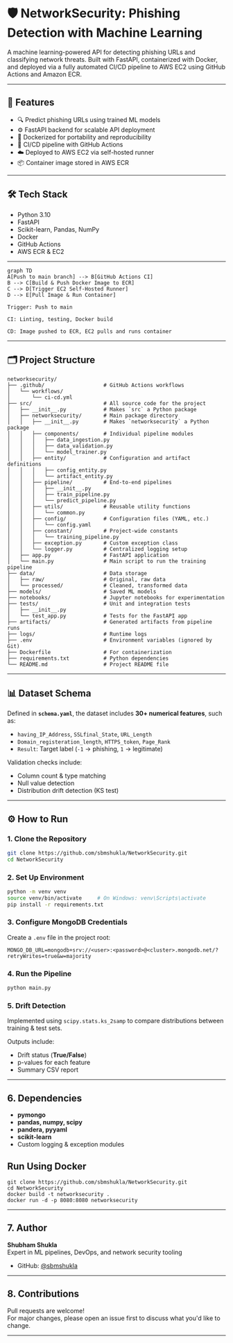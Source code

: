 # 🛡️ NetworkSecurity: Phishing Detection with Machine Learning  

A machine learning-powered API for detecting phishing URLs and classifying network threats. Built with FastAPI, containerized with Docker, and deployed via a fully automated CI/CD pipeline to AWS EC2 using GitHub Actions and Amazon ECR. 

---

## 🚀 Features

- 🔍 Predict phishing URLs using trained ML models
- ⚙️ FastAPI backend for scalable API deployment
- 🐳 Dockerized for portability and reproducibility
- 🔄 CI/CD pipeline with GitHub Actions
- ☁️ Deployed to AWS EC2 via self-hosted runner
- 📦 Container image stored in AWS ECR

---

## 🛠️ Tech Stack

- Python 3.10
- FastAPI
- Scikit-learn, Pandas, NumPy
- Docker
- GitHub Actions
- AWS ECR & EC2

---

```
graph TD
A[Push to main branch] --> B[GitHub Actions CI]
B --> C[Build & Push Docker Image to ECR]
C --> D[Trigger EC2 Self-Hosted Runner]
D --> E[Pull Image & Run Container]

Trigger: Push to main

CI: Linting, testing, Docker build

CD: Image pushed to ECR, EC2 pulls and runs container
```

---

## 🗂️ Project Structure  

```
networksecurity/
├── .github/                   # GitHub Actions workflows
│   └── workflows/
│       └── ci-cd.yml
├── src/                       # All source code for the project
│   ├── __init__.py            # Makes `src` a Python package
│   ├── networksecurity/       # Main package directory
│   │   ├── __init__.py        # Makes `networksecurity` a Python package
│   │   ├── components/        # Individual pipeline modules
│   │   │   ├── data_ingestion.py
│   │   │   ├── data_validation.py
│   │   │   └── model_trainer.py
│   │   ├── entity/            # Configuration and artifact definitions
│   │   │   ├── config_entity.py
│   │   │   └── artifact_entity.py
│   │   ├── pipeline/          # End-to-end pipelines
│   │   │   ├── __init__.py
│   │   │   ├── train_pipeline.py
│   │   │   └── predict_pipeline.py
│   │   ├── utils/             # Reusable utility functions
│   │   │   └── common.py
│   │   ├── config/            # Configuration files (YAML, etc.)
│   │   │   └── config.yaml
│   │   ├── constant/          # Project-wide constants
│   │   │   └── training_pipeline.py
│   │   ├── exception.py       # Custom exception class
│   │   └── logger.py          # Centralized logging setup
│   ├── app.py                 # FastAPI application
│   └── main.py                # Main script to run the training pipeline
├── data/                      # Data storage
│   ├── raw/                   # Original, raw data
│   └── processed/             # Cleaned, transformed data
├── models/                    # Saved ML models
├── notebooks/                 # Jupyter notebooks for experimentation
├── tests/                     # Unit and integration tests
│   ├── __init__.py
│   └── test_app.py            # Tests for the FastAPI app
├── artifacts/                 # Generated artifacts from pipeline runs
├── logs/                      # Runtime logs
├── .env                       # Environment variables (ignored by Git)
├── Dockerfile                 # For containerization
├── requirements.txt           # Python dependencies
└── README.md                  # Project README file
```

---

## 📊 Dataset Schema  

Defined in **`schema.yaml`**, the dataset includes **30+ numerical features**, such as:  

- `having_IP_Address`, `SSLfinal_State`, `URL_Length`  
- `Domain_registeration_length`, `HTTPS_token`, `Page_Rank`  
- `Result`: Target label (`-1` → phishing, `1` → legitimate)  

Validation checks include:  
- Column count & type matching  
- Null value detection  
- Distribution drift detection (KS test)  

---

## ⚙️ How to Run  

### 1. Clone the Repository  

```bash
git clone https://github.com/sbmshukla/NetworkSecurity.git
cd NetworkSecurity
```

### 2. Set Up Environment  

```bash
python -m venv venv
source venv/bin/activate     # On Windows: venv\Scripts\activate
pip install -r requirements.txt
```

### 3. Configure MongoDB Credentials  

Create a `.env` file in the project root:  

```env
MONGO_DB_URL=mongodb+srv://<user>:<password>@<cluster>.mongodb.net/?retryWrites=true&w=majority
```

### 4. Run the Pipeline  

```bash
python main.py
```

### 5. Drift Detection  

Implemented using `scipy.stats.ks_2samp` to compare distributions between training & test sets.  

Outputs include:  
- Drift status (**True/False**)  
- p-values for each feature  
- Summary CSV report  

---

## 6. Dependencies  

- **pymongo**  
- **pandas, numpy, scipy**  
- **pandera, pyyaml**  
- **scikit-learn**  
- Custom logging & exception modules  

## Run Using Docker
```
git clone https://github.com/sbmshukla/NetworkSecurity.git
cd NetworkSecurity
docker build -t networksecurity .
docker run -d -p 8080:8080 networksecurity
```

---
## 7. Author  

**Shubham Shukla**  
Expert in ML pipelines, DevOps, and network security tooling  
- GitHub: [@sbmshukla](https://github.com/sbmshukla)  

---

## 8. Contributions  

Pull requests are welcome!  
For major changes, please open an issue first to discuss what you'd like to change.  

---
